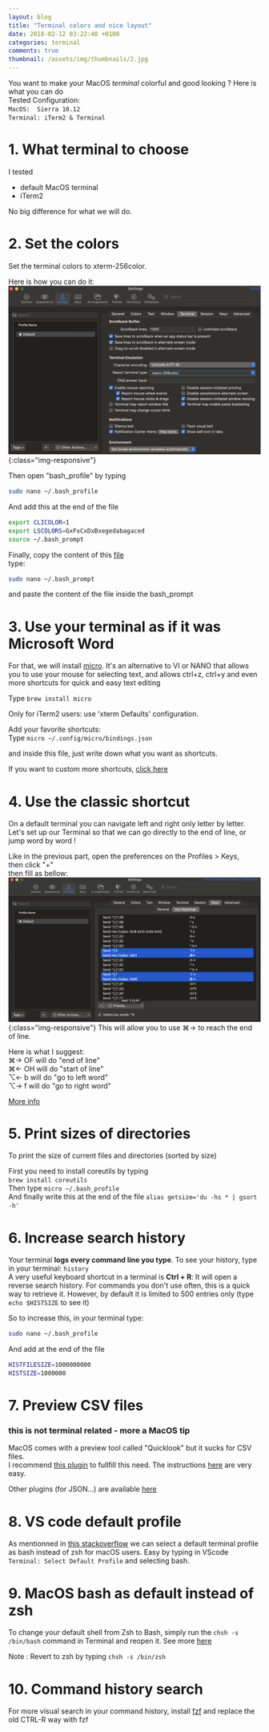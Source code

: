 ```yaml
---
layout: blog
title: "Terminal colors and nice layout"
date: 2018-02-12 03:22:48 +0100
categories: terminal
comments: true
thumbnail: /assets/img/thumbnails/2.jpg
---
```


You want to make your MacOS _terminal_ colorful and good looking ? Here is what you can do  
Tested Configuration:  
`MacOS:  Sierra 10.12`  
`Terminal: iTerm2 & Terminal`

# 1. What terminal to choose

I tested

- default MacOS terminal
- iTerm2

No big difference for what we will do.

# 2. Set the colors

Set the terminal colors to xterm-256color.

Here is how you can do it:  
![colors](/assets/img/terminal-colors.png){:class="img-responsive"}

Then open "bash_profile" by typing 
```bash 
sudo nano ~/.bash_profile
```
And add this at the end of the file
```bash
export CLICOLOR=1
export LSCOLORS=GxFxCxDxBxegedabagaced
source ~/.bash_prompt
```

Finally, copy the content of this [file][gist]  
type: 
```bash
sudo nano ~/.bash_prompt
```
  
and paste the content of the file inside the bash_prompt

# 3. Use your terminal as if it was Microsoft Word

For that, we will install [micro][micro]. It's an alternative to VI or NANO that allows you to use your mouse for selecting text, and allows ctrl+z, ctrl+y and even more shortcuts for quick and easy text editing

Type `brew install micro`

Only for iTerm2 users: use 'xterm Defaults' configuration.

Add your favorite shortcuts:  
Type `micro ~/.config/micro/bindings.json`

and inside this file, just write down what you want as shortcuts.

If you want to custom more shortcuts, [click here][shortcuts]

# 4. Use the classic shortcut

On a default terminal you can navigate left and right only letter by letter.  
Let's set up our Terminal so that we can go directly to the end of line, or jump word by word !

Like in the previous part, open the preferences on the Profiles > Keys,  
then click "+"  
then fill as bellow:  
![add a shortcut](/assets/img/keymap.png){:class="img-responsive"}
This will allow you to use ⌘→ to reach the end of line.

Here is what I suggest:  
⌘→ OF will do "end of line"  
⌘← OH will do "start of line"  
⌥← b will do "go to left word"  
⌥→ f will do "go to right word"


[More info](https://stackoverflow.com/questions/6205157/how-to-set-keyboard-shortcuts-to-jump-to-beginning-end-of-line)  


# 5. Print sizes of directories

To print the size of current files and directories (sorted by size)

First you need to install coreutils by typing  
`brew install coreutils`  
Then type `micro ~/.bash_profile`  
And finally write this at the end of the file `alias getsize='du -hs * | gsort -h'`

# 6. Increase search history

Your terminal **logs every command line you type**. To see your history, type in your terminal: `history`  
A very useful keyboard shortcut in a terminal is **Ctrl + R**: It will open a reverse search history. For commands you don't use often, this is a quick way to retrieve it. However, by default it is limited to 500 entries only (type ` echo $HISTSIZE` to see it)

So to increase this, in your terminal type:

```bash
sudo nano ~/.bash_profile
```

And add at the end of the file

```bash
HISTFILESIZE=1000000000
HISTSIZE=1000000
```

# 7. Preview CSV files

### this is not terminal related - more a MacOS tip

MacOS comes with a preview tool called "Quicklook" but it sucks for CSV files.  
I recommend [this plugin][plugin] to fullfill this need. The instructions [here][csv] are very easy.

Other plugins (for JSON...) are available [here][link]

[micro]: https://github.com/zyedidia/micro
[shortcuts]: https://github.com/zyedidia/micro/blob/master/runtime/help/keybindings.md
[gist]: https://gist.githubusercontent.com/guillim/1a000d46c178e22fa91256ab87570610/raw/febad47295b043b747c81a8b365a018f882b16f1/.bash_prompt
[plugin]: https://github.com/p2/quicklook-csv/releases/download/1.3/QuickLookCSV-1.3.dmg
[csv]: https://github.com/p2/quicklook-csv
[link]: http://www.quicklookplugins.com/


# 8. VS code default profile  
As mentionned in [this stackoverflow](https://stackoverflow.com/questions/44435697/change-the-default-terminal-in-visual-studio-code) we can select a default terminal profile as bash instead of zsh for macOS users. Easy by typing in VScode `Terminal: Select Default Profile` and selecting bash.  

# 9. MacOS bash as default instead of zsh  
To change your default shell from Zsh to Bash, simply run the `chsh -s /bin/bash` command in Terminal and reopen it. See more [here](https://www.howtogeek.com/444596/how-to-change-the-default-shell-to-bash-in-macos-catalina/#:~:text=Apple%20now%20uses%20Zsh%20as,in%20Terminal%20and%20reopen%20it.)  

Note : Revert to zsh by typing `chsh -s /bin/zsh`

# 10. Command history search 
For more visual search in your command history, install [fzf](https://junegunn.github.io/fzf/) and replace the old CTRL-R way with fzf




